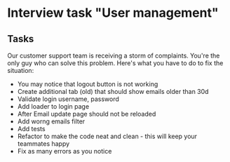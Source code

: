 # Interview task "User management"

## Tasks

 Our customer support team is receiving a storm of complaints. You're the only guy who can solve this problem. Here's what you have to do to fix the situation:

* You may notice that logout button is not working
* Create additional tab (old) that should show emails older than 30d
* Validate login username, password
* Add loader to login page
* After Email update page should not be reloaded
* Add worng emails filter
* Add tests
* Refactor to make the code neat and clean - this will keep your teammates happy
* Fix as many errors as you notice
